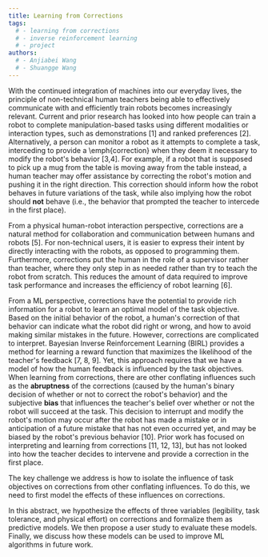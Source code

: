 ```yaml
---
title: Learning from Corrections
tags:
  # - learning from corrections
  # - inverse reinforcement learning
  # - project
authors:
  # - Anjiabei Wang
  # - Shuangge Wang
---
```


With the continued integration of machines into our everyday lives, the principle of non-technical human teachers being able to effectively communicate with and efficiently train robots becomes increasingly relevant. Current and prior research has looked into how people can train a robot to complete manipulation-based tasks using different modalities or interaction types, such as demonstrations [1] and ranked preferences [2]. Alternatively, a person can monitor a robot as it attempts to complete a task, interceding to provide a \emph{correction} when they deem it necessary to modify the robot's behavior [3,4]. For example, if a robot that is supposed to pick up a mug from the table is moving away from the table instead, a human teacher may offer assistance by correcting the robot's motion and pushing it in the right direction. This correction should inform how the robot behaves in future variations of the task, while also implying how the robot should **not** behave (i.e., the behavior that prompted the teacher to intercede in the first place). 

From a physical human-robot interaction perspective, corrections are a natural method for collaboration and communication between humans and robots [5]. For non-technical users, it is easier to express their intent by directly interacting with the robots, as opposed to programming them. Furthermore, corrections put the human in the role of a supervisor rather than teacher, where they only step in as needed rather than try to teach the robot from scratch. This reduces the amount of data required to improve task performance and increases the efficiency of robot learning [6].

From a ML perspective, corrections have the potential to provide rich information for a robot to learn an optimal model of the task objective. Based on the initial behavior of the robot, a human's correction of that behavior can indicate what the robot did right or wrong, and how to avoid making similar mistakes in the future. However, corrections are complicated to interpret. Bayesian Inverse Reinforcement Learning (BIRL) provides a method for learning a reward function that maximizes the likelihood of the teacher's feedback [7, 8, 9]. Yet, this approach requires that we have a model of how the human feedback is influenced by the task objectives. When learning from corrections, there are other conflating influences such as the **abruptness** of the corrections (caused by the human's binary decision of whether or not to correct the robot's behavior) and the subjective **bias** that influences the teacher's belief over whether or not the robot will succeed at the task. This decision to interrupt and modify the robot's motion may occur after the robot has made a mistake or in anticipation of a future mistake that has not even occurred yet, and may be biased by the robot's previous behavior [10]. Prior work has focused on interpreting and learning from corrections [11, 12, 13], but has not looked into how the teacher decides to intervene and provide a correction in the first place.

The key challenge we address is how to isolate the influence of task objectives on corrections from other conflating influences. To do this, we need to first model the effects of these influences on corrections. 

In this abstract, we hypothesize the effects of three variables (legibility, task tolerance, and physical effort) on corrections and formalize them as predictive models. We then propose a user study to evaluate these models. Finally, we discuss how these models can be used to improve ML algorithms in future work.
